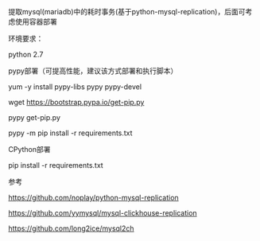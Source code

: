 提取mysql(mariadb)中的耗时事务(基于python-mysql-replication)，后面可考虑使用容器部署


环境要求：

python 2.7


pypy部署（可提高性能，建议该方式部署和执行脚本）

yum -y install pypy-libs pypy pypy-devel

wget https://bootstrap.pypa.io/get-pip.py

pypy get-pip.py

pypy -m pip install -r requirements.txt


CPython部署

pip install -r requirements.txt

参考

https://github.com/noplay/python-mysql-replication

https://github.com/yymysql/mysql-clickhouse-replication

https://github.com/long2ice/mysql2ch
